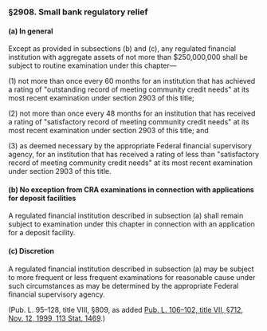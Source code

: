 ### §2908. Small bank regulatory relief ###

[]()

#### (a) In general ####

Except as provided in subsections (b) and (c), any regulated financial institution with aggregate assets of not more than $250,000,000 shall be subject to routine examination under this chapter—

[]()

(1) not more than once every 60 months for an institution that has achieved a rating of "outstanding record of meeting community credit needs" at its most recent examination under section 2903 of this title;

[]()

(2) not more than once every 48 months for an institution that has received a rating of "satisfactory record of meeting community credit needs" at its most recent examination under section 2903 of this title; and

[]()

(3) as deemed necessary by the appropriate Federal financial supervisory agency, for an institution that has received a rating of less than "satisfactory record of meeting community credit needs" at its most recent examination under section 2903 of this title.

[]()

#### (b) No exception from CRA examinations in connection with applications for deposit facilities ####

A regulated financial institution described in subsection (a) shall remain subject to examination under this chapter in connection with an application for a deposit facility.

[]()

#### (c) Discretion ####

A regulated financial institution described in subsection (a) may be subject to more frequent or less frequent examinations for reasonable cause under such circumstances as may be determined by the appropriate Federal financial supervisory agency.

(Pub. L. 95–128, title VIII, §809, as added [Pub. L. 106–102, title VII, §712, Nov. 12, 1999, 113 Stat. 1469](/statviewer.htm?volume=113&page=1469).)